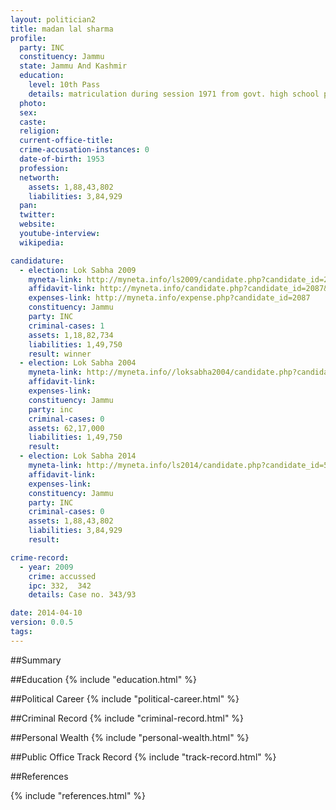 ```yaml
---
layout: politician2
title: madan lal sharma
profile: 
  party: INC
  constituency: Jammu
  state: Jammu And Kashmir
  education: 
    level: 10th Pass
    details: matriculation during session 1971 from govt. high school pallanwala (akhnoor) through j&k board of secondary education
  photo: 
  sex: 
  caste: 
  religion: 
  current-office-title: 
  crime-accusation-instances: 0
  date-of-birth: 1953
  profession: 
  networth: 
    assets: 1,88,43,802
    liabilities: 3,84,929
  pan: 
  twitter: 
  website: 
  youtube-interview: 
  wikipedia: 

candidature: 
  - election: Lok Sabha 2009
    myneta-link: http://myneta.info/ls2009/candidate.php?candidate_id=2087
    affidavit-link: http://myneta.info/candidate.php?candidate_id=2087&scan=original
    expenses-link: http://myneta.info/expense.php?candidate_id=2087
    constituency: Jammu 
    party: INC
    criminal-cases: 1
    assets: 1,18,82,734
    liabilities: 1,49,750
    result: winner 
  - election: Lok Sabha 2004
    myneta-link: http://myneta.info//loksabha2004/candidate.php?candidate_id=1396
    affidavit-link: 
    expenses-link: 
    constituency: Jammu 
    party: inc
    criminal-cases: 0
    assets: 62,17,000
    liabilities: 1,49,750
    result:  
  - election: Lok Sabha 2014
    myneta-link: http://myneta.info/ls2014/candidate.php?candidate_id=575
    affidavit-link: 
    expenses-link: 
    constituency: Jammu 
    party: INC
    criminal-cases: 0
    assets: 1,88,43,802
    liabilities: 3,84,929
    result:  

crime-record: 
  - year: 2009
    crime: accussed
    ipc: 332,  342
    details: Case no. 343/93 

date: 2014-04-10
version: 0.0.5
tags: 
---
```


##Summary


##Education
{% include "education.html" %}


##Political Career
{% include "political-career.html" %}


##Criminal Record
{% include "criminal-record.html" %}


##Personal Wealth
{% include "personal-wealth.html" %}


##Public Office Track Record
{% include "track-record.html" %}


##References


{% include "references.html" %}
